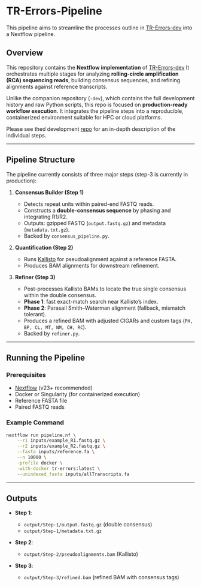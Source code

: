 # TR-Errors-Pipeline
This pipeline aims to streamline the processes outline in [TR-Errors-dev](https://github.com/desilvsj/TR-Errors-dev) into a Nextflow pipeline.

## Overview
This repository contains the **Nextflow implementation** of [TR-Errors-dev](https://github.com/desilvsj/TR-Errors-dev)
It orchestrates multiple stages for analyzing **rolling-circle amplification (RCA) sequencing reads**, building consensus sequences, and refining alignments against reference transcripts.

Unlike the companion repository (`-dev`), which contains the full development history and raw Python scripts, this repo is focused on **production-ready workflow execution**. It integrates the pipeline steps into a reproducible, containerized environment suitable for HPC or cloud platforms.

Please see thed development [repo](https://github.com/desilvsj/TR-Errors-dev) for an in-depth description of the individual steps.

---

## Pipeline Structure

The pipeline currently consists of three major steps (step-3 is currently in production):

1. **Consensus Builder (Step 1)**

   * Detects repeat units within paired-end FASTQ reads.
   * Constructs a **double-consensus sequence** by phasing and integrating R1/R2.
   * Outputs: gzipped FASTQ (`output.fastq.gz`) and metadata (`metadata.txt.gz`).
   * Backed by `consensus_pipeline.py`.

2. **Quantification (Step 2)**

   * Runs [Kallisto](https://pachterlab.github.io/kallisto/) for pseudoalignment against a reference FASTA.
   * Produces BAM alignments for downstream refinement.

3. **Refiner (Step 3)**

   * Post-processes Kallisto BAMs to locate the true single consensus within the double consensus.
   * **Phase 1**: fast exact-match search near Kallisto’s index.
   * **Phase 2**: Parasail Smith–Waterman alignment (fallback, mismatch tolerant).
   * Produces a refined BAM with adjusted CIGARs and custom tags (`PH, BP, CL, MT, NM, CH, RC`).
   * Backed by `refiner.py`.

---

## Running the Pipeline

### Prerequisites

* [Nextflow](https://www.nextflow.io/) (v23+ recommended)
* Docker or Singularity (for containerized execution)
* Reference FASTA file
* Paired FASTQ reads

### Example Command

```bash
nextflow run pipeline.nf \
    --r1 inputs/example_R1.fastq.gz \
    --r2 inputs/example_R2.fastq.gz \
    --fasta inputs/reference.fa \
    --n 10000 \
    -profile docker \
    -with-docker tr-errors:latest \
    --unindexed_fasta inputs/allTranscripts.fa
```

---

## Outputs

* **Step 1**:

  * `output/Step-1/output.fastq.gz` (double consensus)
  * `output/Step-1/metadata.txt.gz`

* **Step 2**:

  * `output/Step-2/pseudoalignments.bam` (Kallisto)

* **Step 3**:

  * `output/Step-3/refined.bam` (refined BAM with consensus tags)

